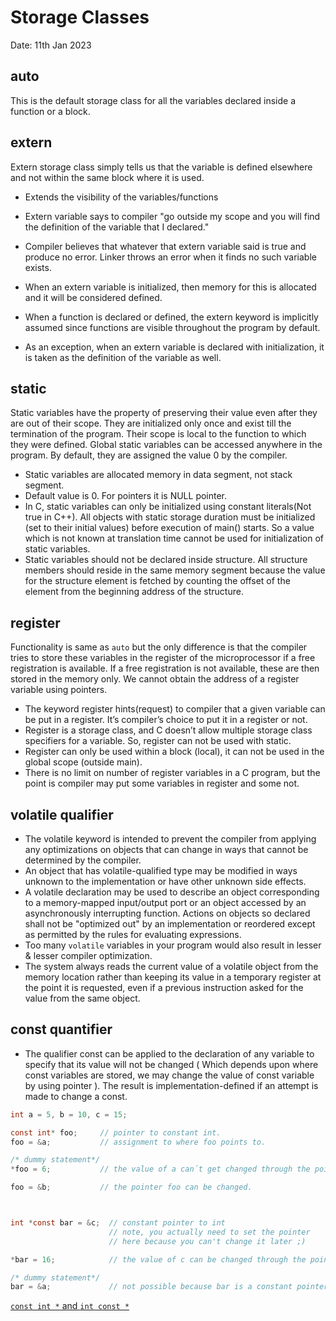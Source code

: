 # Storage Classes
Date: 11th Jan 2023

## auto
This is the default storage class for all the variables declared inside a
function or a block.

## extern 
Extern storage class simply tells us that the variable is defined
elsewhere and not within the same block where it is used.

- Extends the visibility of the variables/functions
- Extern variable says to compiler "go outside my scope and you will find the
  definition of the variable that I declared."
- Compiler believes that whatever that extern variable said is true and produce
  no error. Linker throws an error when it finds no such variable exists.
- When an extern variable is initialized, then memory for this is allocated and
  it will be considered defined.

- When a function is declared or defined, the extern keyword is implicitly
  assumed since functions are visible throughout the program by default.
- As an exception, when an extern variable is declared with initialization, it
  is taken as the definition of the variable as well.

## static 
Static variables have the property of preserving their value even
after they are out of their scope. They are initialized only once and exist
till the termination of the program. Their scope is local to the function to
which they were defined. Global static variables can be accessed anywhere in
the program. By default, they are assigned the value 0 by the compiler. 

- Static variables are allocated memory in data segment, not stack segment. 
- Default value is 0. For pointers it is NULL pointer.
- In C, static variables can only be initialized using constant literals(Not
  true in C++). All objects with static storage duration must be initialized
  (set to their initial values) before execution of main() starts. So a value
  which is not known at translation time cannot be used for initialization of
  static variables.
- Static variables should not be declared inside structure. All structure
  members should reside in the same memory segment because the value for the
  structure element is fetched by counting the offset of the element from the
  beginning address of the structure.


## register 
Functionality is same as `auto` but the only difference is that the
compiler tries to store these variables in the register of the microprocessor
if a free registration is available. If a free registration is not available,
    these are then stored in the memory only. We cannot obtain the address of a
    register variable using pointers. 
- The keyword register hints(request) to compiler that a given variable can be
  put in a register. It’s compiler’s choice to put it in a register or not.
- Register is a storage class, and C doesn’t allow multiple storage class
  specifiers for a variable. So, register can not be used with static.
- Register can only be used within a block (local), it can not be used in the
  global scope (outside main).
- There is no limit on number of register variables in a C program, but the
  point is compiler may put some variables in register and some not.

## volatile qualifier 
- The volatile keyword is intended to prevent the compiler from applying any
  optimizations on objects that can change in ways that cannot be determined by
  the compiler. 
- An object that has volatile-qualified type may be modified in ways unknown to
  the implementation or have other unknown side effects.
- A volatile declaration may be used to describe an object corresponding to a
  memory-mapped input/output port or an object accessed by an asynchronously
  interrupting function. Actions on objects so declared shall not be "optimized
  out" by an implementation or reordered except as permitted by the rules for
  evaluating expressions.
- Too many `volatile` variables in your program would also result in lesser &
  lesser compiler optimization. 
- The system always reads the current value of a volatile object from the
  memory location rather than keeping its value in a temporary register at the
  point it is requested, even if a previous instruction asked for the value
  from the same object.

## const quantifier
- The qualifier const can be applied to the declaration of any variable to
  specify that its value will not be changed ( Which depends upon where const
  variables are stored, we may change the value of const variable by using
  pointer ). The result is implementation-defined if an attempt is made to
  change a const. 

``` c
int a = 5, b = 10, c = 15;

const int* foo;     // pointer to constant int.
foo = &a;           // assignment to where foo points to.

/* dummy statement*/
*foo = 6;           // the value of a can´t get changed through the pointer.

foo = &b;           // the pointer foo can be changed.



int *const bar = &c;  // constant pointer to int 
                      // note, you actually need to set the pointer 
                      // here because you can't change it later ;)

*bar = 16;            // the value of c can be changed through the pointer.    

/* dummy statement*/
bar = &a;             // not possible because bar is a constant pointer.  
```

[`const int *` and `int const *`](https://stackoverflow.com/questions/1143262/what-is-the-difference-between-const-int-const-int-const-and-int-const)